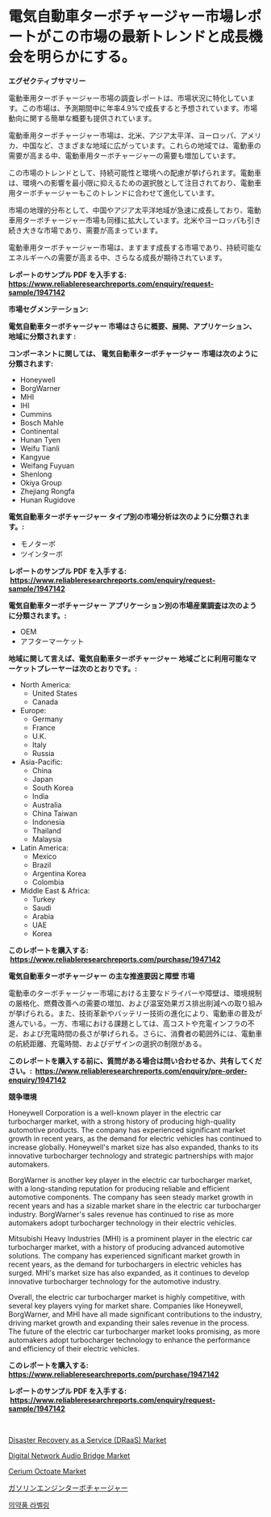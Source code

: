 <p><h1>電気自動車ターボチャージャー市場レポートがこの市場の最新トレンドと成長機会を明らかにする。</h1></p><p><strong>エグゼクティブサマリー</strong></p>
<p><p>電動車用ターボチャージャー市場の調査レポートは、市場状況に特化しています。この市場は、予測期間中に年率4.9%で成長すると予想されています。市場動向に関する簡単な概要も提供されています。</p><p>電動車用ターボチャージャー市場は、北米、アジア太平洋、ヨーロッパ、アメリカ、中国など、さまざまな地域に広がっています。これらの地域では、電動車の需要が高まる中、電動車用ターボチャージャーの需要も増加しています。</p><p>この市場のトレンドとして、持続可能性と環境への配慮が挙げられます。電動車は、環境への影響を最小限に抑えるための選択肢として注目されており、電動車用ターボチャージャーもこのトレンドに合わせて進化しています。</p><p>市場の地理的分布として、中国やアジア太平洋地域が急速に成長しており、電動車用ターボチャージャー市場も同様に拡大しています。北米やヨーロッパも引き続き大きな市場であり、需要が高まっています。</p><p>電動車用ターボチャージャー市場は、ますます成長する市場であり、持続可能なエネルギーへの需要が高まる中、さらなる成長が期待されています。</p></p>
<p><strong>レポートのサンプル PDF を入手する: <a href="https://www.reliableresearchreports.com/enquiry/request-sample/1947142">https://www.reliableresearchreports.com/enquiry/request-sample/1947142</a></strong></p>
<p><strong>市場セグメンテーション:</strong></p>
<p><strong> 電気自動車ターボチャージャー 市場はさらに概要、展開、アプリケーション、地域に分類されます :</strong></p>
<p><strong>コンポーネントに関しては、 電気自動車ターボチャージャー 市場は次のように分類されます: &nbsp;</strong></p>
<p><ul><li>Honeywell</li><li>BorgWarner</li><li>MHI</li><li>IHI</li><li>Cummins</li><li>Bosch Mahle</li><li>Continental</li><li>Hunan Tyen</li><li>Weifu Tianli</li><li>Kangyue</li><li>Weifang Fuyuan</li><li>Shenlong</li><li>Okiya Group</li><li>Zhejiang Rongfa</li><li>Hunan Rugidove</li></ul></p>
<p><strong> 電気自動車ターボチャージャー タイプ別の市場分析は次のように分類されます。:</strong></p>
<p><ul><li>モノターボ</li><li>ツインターボ</li></ul></p>
<p><strong>レポートのサンプル PDF を入手する: &nbsp;<a href="https://www.reliableresearchreports.com/enquiry/request-sample/1947142">https://www.reliableresearchreports.com/enquiry/request-sample/1947142</a></strong></p>
<p><strong> 電気自動車ターボチャージャー アプリケーション別の市場産業調査は次のように分類されます。:</strong></p>
<p><ul><li>OEM</li><li>アフターマーケット</li></ul></p>
<p><strong>地域に関して言えば、電気自動車ターボチャージャー 地域ごとに利用可能なマーケットプレーヤーは次のとおりです。:</strong></p>
<p><ul>
    <li>
        North America:
        <ul>
            <li>United States</li>
            <li>Canada</li>
        </ul>
    </li>
    <li>
        Europe:
        <ul>
            <li>Germany</li>
            <li>France</li>
            <li>U.K.</li>
            <li>Italy</li>
            <li>Russia</li>
        </ul>
    </li>
    <li>
        Asia-Pacific:
        <ul>
            <li>China</li>
            <li>Japan</li>
            <li>South Korea</li>
            <li>India</li>
            <li>Australia</li>
            <li>China Taiwan</li>
            <li>Indonesia</li>
            <li>Thailand</li>
            <li>Malaysia</li>
        </ul>
    </li>
    <li>
        Latin America:
        <ul>
            <li>Mexico</li>
            <li>Brazil</li>
            <li>Argentina Korea</li>
            <li>Colombia</li>
        </ul>
    </li>
    <li>
        Middle East & Africa:
        <ul>
            <li>Turkey</li>
            <li>Saudi</li>
            <li>Arabia</li>
            <li>UAE</li>
            <li>Korea</li>
        </ul>
    </li>
    </ul></p>
<p><strong>このレポートを購入する: &nbsp;<a href="https://www.reliableresearchreports.com/purchase/1947142">https://www.reliableresearchreports.com/purchase/1947142</a></strong></p>
<p><strong>電気自動車ターボチャージャー の主な推進要因と障壁 市場</strong></p>
<p><p>電動車のターボチャージャー市場における主要なドライバーや障壁は、環境規制の厳格化、燃費改善への需要の増加、および温室効果ガス排出削減への取り組みが挙げられる。また、技術革新やバッテリー技術の進化により、電動車の普及が進んでいる。一方、市場における課題としては、高コストや充電インフラの不足、および充電時間の長さが挙げられる。さらに、消費者の範囲外には、電動車の航続距離、充電時間、およびデザインの選択の制限がある。</p></p>
<p><strong>このレポートを購入する前に、質問がある場合は問い合わせるか、共有してください。:&nbsp; <a href="https://www.reliableresearchreports.com/enquiry/pre-order-enquiry/1947142">https://www.reliableresearchreports.com/enquiry/pre-order-enquiry/1947142</a></strong></p>
<p><strong>競争環境</strong></p>
<p><p>Honeywell Corporation is a well-known player in the electric car turbocharger market, with a strong history of producing high-quality automotive products. The company has experienced significant market growth in recent years, as the demand for electric vehicles has continued to increase globally. Honeywell's market size has also expanded, thanks to its innovative turbocharger technology and strategic partnerships with major automakers.</p><p>BorgWarner is another key player in the electric car turbocharger market, with a long-standing reputation for producing reliable and efficient automotive components. The company has seen steady market growth in recent years and has a sizable market share in the electric car turbocharger industry. BorgWarner's sales revenue has continued to rise as more automakers adopt turbocharger technology in their electric vehicles.</p><p>Mitsubishi Heavy Industries (MHI) is a prominent player in the electric car turbocharger market, with a history of producing advanced automotive solutions. The company has experienced significant market growth in recent years, as the demand for turbochargers in electric vehicles has surged. MHI's market size has also expanded, as it continues to develop innovative turbocharger technology for the automotive industry.</p><p>Overall, the electric car turbocharger market is highly competitive, with several key players vying for market share. Companies like Honeywell, BorgWarner, and MHI have all made significant contributions to the industry, driving market growth and expanding their sales revenue in the process. The future of the electric car turbocharger market looks promising, as more automakers adopt turbocharger technology to enhance the performance and efficiency of their electric vehicles.</p></p>
<p><strong>このレポートを購入する: &nbsp; <a href="https://www.reliableresearchreports.com/purchase/1947142">https://www.reliableresearchreports.com/purchase/1947142</a></strong></p>
<p><strong>レポートのサンプル PDF を入手する: &nbsp;<a href="https://www.reliableresearchreports.com/enquiry/request-sample/1947142">https://www.reliableresearchreports.com/enquiry/request-sample/1947142</a></strong><strong></strong></p>
<p>&nbsp;</p>
<p><p><a href="https://cute-banjo-8ca.notion.site/Insights-into-Disaster-Recovery-as-a-Service-DRaaS-Market-Size-Analysing-Market-Share-Trends-an-b30dcb8e69224c53bffdb373c946590f">Disaster Recovery as a Service (DRaaS) Market</a></p><p><a href="https://issuu.com/reportprime-2/docs/digital-network-audio-bridge-market-size-2030.pptx">Digital Network Audio Bridge Market</a></p><p><a href="https://github.com/RichRobinson5/Market-Research-Report-List-4/blob/main/cerium-octoate-market.md">Cerium Octoate Market</a></p><p><a href="https://github.com/oqoeusbvpadwjs08/Market-Research-Report-List-1/blob/main/7563531193039.md">ガソリンエンジンターボチャージャー</a></p><p><a href="https://github.com/vs2869dizt0/Market-Research-Report-List-1/blob/main/9653938192765.md">의약품 라벨링</a></p></p>